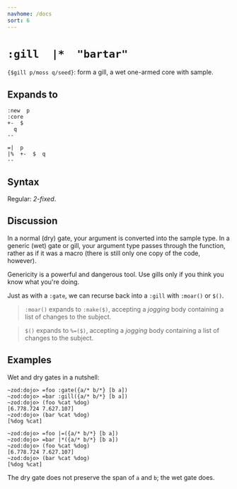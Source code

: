 ```yaml
---
navhome: /docs
sort: 6
---
```


# `:gill  |*  "bartar"` 

`{$gill p/moss q/seed}`: form a gill, a wet one-armed 
core with sample.

## Expands to

```
:new  p
:core
+-  $
  q
--
```

```
=|  p
|%  +-  $  q
--
```

## Syntax

Regular: *2-fixed*.

## Discussion

In a normal (dry) gate, your argument is converted into the
sample type.  In a generic (wet) gate or gill, your argument type
passes through the function, rather as if it was a macro (there
is still only one copy of the code, however).

Genericity is a powerful and dangerous tool.  Use gills only if
you think you know what you're doing. 

Just as with a `:gate`, we can recurse back into a `:gill` with `:moar()` or `$()`.

> `:moar()` expands to `:make($)`, accepting a *jogging* body containing a list
> of changes to the subject.

> `$()` expands to `%=($)`, accepting a *jogging* body containing a
> list of changes to the subject.

## Examples

Wet and dry gates in a nutshell:

```
~zod:dojo> =foo :gate({a/* b/*} [b a])
~zod:dojo> =bar :gill({a/* b/*} [b a])
~zod:dojo> (foo %cat %dog)
[6.778.724 7.627.107]
~zod:dojo> (bar %cat %dog)
[%dog %cat]
```

```
~zod:dojo> =foo |=({a/* b/*} [b a])
~zod:dojo> =bar |*({a/* b/*} [b a])
~zod:dojo> (foo %cat %dog)
[6.778.724 7.627.107]
~zod:dojo> (bar %cat %dog)
[%dog %cat]
```

The dry gate does not preserve the span of `a` and `b`; the wet
gate does.
